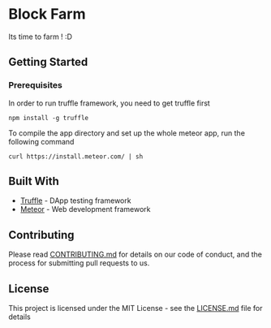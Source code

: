 # Block Farm

Its time to farm ! :D

## Getting Started

### Prerequisites

In order to run truffle framework, you need to get truffle first

```
npm install -g truffle 
```

To compile the app directory and set up the whole meteor app, run the following command

```
curl https://install.meteor.com/ | sh
```

## Built With

* [Truffle](https://truffle.readthedocs.io/en/latest/) - DApp testing framework
* [Meteor](https://www.meteor.com/install) - Web development framework

## Contributing

Please read [CONTRIBUTING.md](https://gist.github.com/johnhckuo/a08fc77a28d2addd0082a8bf54178421) for details on our code of conduct, and the process for submitting pull requests to us.

## License

This project is licensed under the MIT License - see the [LICENSE.md](LICENSE.md) file for details

